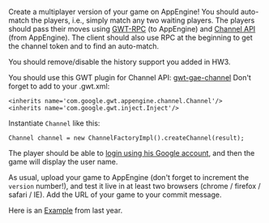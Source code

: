 Create a multiplayer version of your game on AppEngine!
You should auto-match the players, i.e., simply match any two waiting players.
The players should pass their moves using [GWT-RPC](https://developers.google.com/web-toolkit/doc/latest/tutorial/RPC) (to AppEngine) and [Channel API](https://developers.google.com/appengine/docs/java/channel/overview) (from AppEngine).
The client should also use RPC at the beginning to get the channel token and to find an auto-match.

You should remove/disable the history support you added in HW3.

You should use this GWT plugin for Channel API: [gwt-gae-channel](https://code.google.com/p/gwt-gae-channel/wiki/HowToUse)
Don't forget to add to your .gwt.xml:
```
<inherits name='com.google.gwt.appengine.channel.Channel'/>
<inherits name='com.google.gwt.inject.Inject'/>
```

Instantiate `Channel` like this:
```
Channel channel = new ChannelFactoryImpl().createChannel(result);
```

The player should be able to [login using his Google account](https://developers.google.com/appengine/docs/java/users/overview), and then the game will display the user name.

As usual, upload your game to AppEngine (don't forget to increment the `version` number!), and test it live in at least two browsers (chrome / firefox / safari / IE).
Add the URL of your game to your commit message.

Here is an [Example](https://code.google.com/p/nyu-gaming-course-2013/source/detail?r=682) from last year.